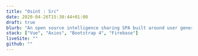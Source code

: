 ```yaml
---
title: "Osint : Src"
date: 2020-04-26T15:30:44+01:00
draft: true
blurb: "An open source intelligence sharing SPA built around user generated content."
stack: ["Vue", "Axios", "Bootstrap 4", "Firebase"]
liveSite: ""
github: ""
---
```

